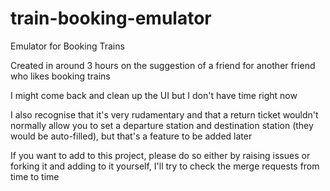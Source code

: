# train-booking-emulator
 Emulator for Booking Trains

 Created in around 3 hours on the suggestion of a friend for another friend who likes booking trains

 I might come back and clean up the UI but I don't have time right now

 I also recognise that it's very rudamentary and that a return ticket wouldn't normally allow you to set a departure station and destination station (they would be auto-filled), but that's a feature to be added later

If you want to add to this project, please do so either by raising issues or forking it and adding to it yourself, I'll try to check the merge requests from time to time